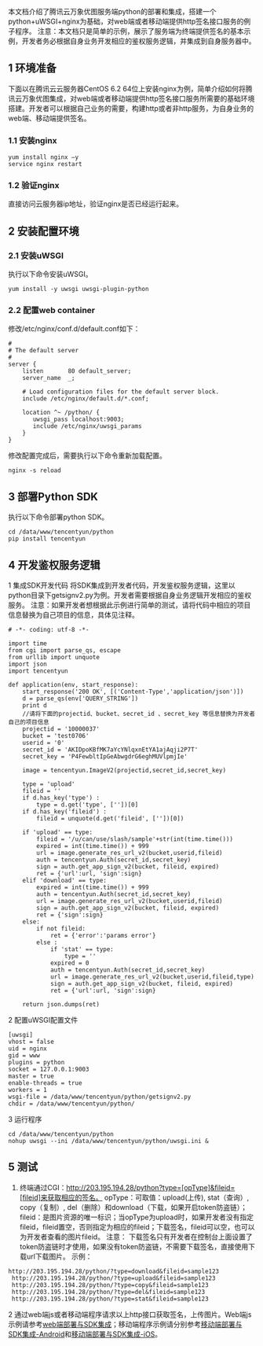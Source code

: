 本文档介绍了腾讯云万象优图服务端python的部署和集成，搭建一个python+uWSGI+nginx为基础，对web端或者移动端提供http签名接口服务的例子程序。
注意：本文档只是简单的示例，展示了服务端为终端提供签名的基本示例，开发者务必根据自身业务开发相应的鉴权服务逻辑，并集成到自身服务器中。
## 1 环境准备
下面以在腾讯云云服务器CentOS 6.2 64位上安装nginx为例，简单介绍如何将腾讯云万象优图集成，对web端或者移动端提供http签名接口服务所需要的基础环境搭建。开发者可以根据自己业务的需要，构建http或者非http服务，为自身业务的web端、移动端提供签名。
### 1.1 安装nginx

```
yum install nginx –y
service nginx restart
```
### 1.2 验证nginx
直接访问云服务器ip地址，验证nginx是否已经运行起来。
## 2 安装配置环境
### 2.1 安装uWSGI
执行以下命令安装uWSGI。

```
yum install -y uwsgi uwsgi-plugin-python
```
### 2.2 配置web container
修改/etc/nginx/conf.d/default.conf如下：

```
#
# The default server
#
server {
    listen       80 default_server;
    server_name  _;

    # Load configuration files for the default server block.
    include /etc/nginx/default.d/*.conf;

    location ^~ /python/ {
       uwsgi_pass localhost:9003;
       include /etc/nginx/uwsgi_params
    }
}
```
修改配置完成后，需要执行以下命令重新加载配置。

```
nginx -s reload
```
## 3 部署Python SDK
执行以下命令部署python SDK。

```
cd /data/www/tencentyun/python
pip install tencentyun
```
## 4 开发鉴权服务逻辑
1 集成SDK开发代码
将SDK集成到开发者代码，开发鉴权服务逻辑，这里以python目录下getsignv2.py为例。开发者需要根据自身业务逻辑开发相应的鉴权服务。
注意：如果开发者想根据此示例进行简单的测试，请将代码中相应的项目信息替换为自己项目的信息，具体见注释。

```
# -*- coding: utf-8 -*-

import time
from cgi import parse_qs, escape
from urllib import unquote
import json
import tencentyun

def application(env, start_response):
    start_response('200 OK', [('Content-Type','application/json')])
    d = parse_qs(env['QUERY_STRING'])
    print d
    //请将下面的projectid、bucket、secret_id 、secret_key 等信息替换为开发者自己的项目信息
    projectid = '10000037'
    bucket = 'test0706'
    userid = '0'
    secret_id = 'AKIDpoKBfMK7aYcYNlqxnEtYA1ajAqji2P7T'
    secret_key = 'P4FewbltIpGeAbwgdrG6eghMUVlpmjIe'
    
    image = tencentyun.ImageV2(projectid,secret_id,secret_key)

    type = 'upload'
    fileid = ''
    if d.has_key('type') :
    	type = d.get('type', [''])[0]
    if d.has_key('fileid') :
    	fileid = unquote(d.get('fileid', [''])[0]) 

    if 'upload' == type:
	    fileid = '/u/can/use/slash/sample'+str(int(time.time()))
	    expired = int(time.time()) + 999
	    url = image.generate_res_url_v2(bucket,userid,fileid)
	    auth = tencentyun.Auth(secret_id,secret_key)
	    sign = auth.get_app_sign_v2(bucket, fileid, expired)
	    ret = {'url':url, 'sign':sign}
    elif 'download' == type:
        expired = int(time.time()) + 999
        auth = tencentyun.Auth(secret_id,secret_key)
        url = image.generate_res_url_v2(bucket,userid,fileid)
        sign = auth.get_app_sign_v2(bucket, fileid, expired)
        ret = {'sign':sign}
    else:
        if not fileid:
    	    ret = {'error':'params error'}
        else :
            if 'stat' == type:
                type = ''
            expired = 0
            auth = tencentyun.Auth(secret_id,secret_key)
            url = image.generate_res_url_v2(bucket,userid,fileid,type)
            sign = auth.get_app_sign_v2(bucket, fileid, expired)
            ret = {'url':url, 'sign':sign}

    return json.dumps(ret)
```
2 配置uWSGI配置文件

```
[uwsgi]
vhost = false
uid = nginx
gid = www
plugins = python
socket = 127.0.0.1:9003
master = true
enable-threads = true
workers = 1
wsgi-file = /data/www/tencentyun/python/getsignv2.py
chdir = /data/www/tencentyun/python/
```
3 运行程序

```
cd /data/www/tencentyun/python
nohup uwsgi --ini /data/www/tencentyun/python/uwsgi.ini &
```
## 5 测试
1. 终端通过CGI：http://203.195.194.28/python?type=[opType]&fileid=[fileid]来获取相应的签名。
opType：可取值：upload(上传), stat（查询）, copy（复制）, del（删除）和download（下载，如果开启token防盗链）；
fileid：是图片资源的唯一标识；当opType为upload时，如果开发者没有指定fileid，fileid置空，否则指定为相应的fileid；下载签名，fileid可以空，也可以为开发者查看的图片fileid。
注意： 下载签名只有开发者在控制台上面设置了token防盗链时才使用，如果没有token防盗链，不需要下载签名，直接使用下载url下载图片。
示例：

```
http://203.195.194.28/python/?type=download&fileid=sample123
 http://203.195.194.28/python/?type=upload&fileid=sample123
 http://203.195.194.28/python/?type=copy&fileid=sample123
 http://203.195.194.28/python/?type=del&fileid=sample123
 http://203.195.194.28/python/?type=stat&fileid=sample123
```
2 通过web端js或者移动端程序请求以上http接口获取签名，上传图片。Web端js示例请参考[web端部署与SDK集成](http://cloud.tencent.com/doc/product/275/web%E7%AB%AF%E9%83%A8%E7%BD%B2%E7%A4%BA%E4%BE%8B)；移动端程序示例请分别参考[移动端部署与SDK集成-Android](http://cloud.tencent.com/doc/product/275/Android%E9%83%A8%E7%BD%B2%E7%A4%BA%E4%BE%8B)和[移动端部署与SDK集成-iOS](http://cloud.tencent.com/doc/product/275/iOS%E9%83%A8%E7%BD%B2%E7%A4%BA%E4%BE%8B)。